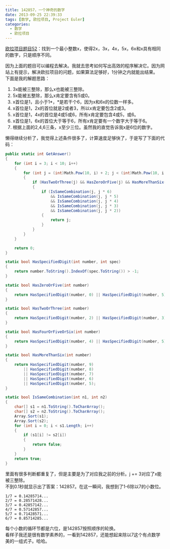 ```yaml
---
title: 142857，一个神奇的数字
date: 2013-09-25 22:39:33
tags: [数学, 欧拉项目, Project Euler]
categories: 
  - 数学
  - 欧拉项目
---
```

[欧拉项目题目52](https://projecteuler.net/problem=52 "Problem 52 - Project Euler")：找到一个最小整数x，使得2x，3x，4x，5x，6x和x具有相同的数字，只是顺序不同。

因为上面的题目可以编程去解决。我就去思考如何写出高效的程序解决它。因为网站上有提示，解决欧拉项目的问题，如果算法足够好，1分钟之内就能出结果。  
下面是我的解题思路：  
1. 3x能被三整除，那么x也能被三整除。
2. 5x能被五整除，那么x肯定要含有5或0。
3. x首位是1，且小于1*，*是若干个6，因为x和6x的位数一样多。
4. x首位是1，2x的首位就是2或者3，所以x肯定要包含2或3。
5. x首位是1，4x的首位是4或5或6，所有x肯定要包含4或5，或6。
6. x首位是1，6x的首位大于等于6，所有x肯定要有一个数字大于等于6。
7. 根据上面的2,4,6三条，x至少三位。虽然我的直觉告诉我x是6位的数字。
<!-- more -->
懒得继续分析了，我觉得上述条件很多了，计算速度足够快了，于是写了下面的代码：
``` csharp
public static int GetAnswer()
{
    for (int i = 3; i < 10; i++)
    {
        for (int j = (int)Math.Pow(10, i) + 2; j < (int)Math.Pow(10, i + 1) / 6; j += 3)
        {
            if (HasTwoOrThree(j) && HasZeroOrFive(j) && HasMoreThanSix(j) && HasFourOrFiveOrSix(j))
            {
                if (IsSameCombination(j, j * 6)
                    && IsSameCombination(j, j * 5)
                    && IsSameCombination(j, j * 4)
                    && IsSameCombination(j, j * 3)
                    && IsSameCombination(j, j * 2))
                {
                    return j;
                }
            }
        }
    }

    return 0;
}

static bool HasSpecifiedDigit(int number, int spec)
{
    return number.ToString().IndexOf(spec.ToString()) > -1;
}

static bool HasZeroOrFive(int number)
{
    return HasSpecifiedDigit(number, 0) || HasSpecifiedDigit(number, 5);
}

static bool HasTwoOrThree(int number)
{
    return HasSpecifiedDigit(number, 2) || HasSpecifiedDigit(number, 3);
}

static bool HasFourOrFiveOrSix(int number)
{
    return HasSpecifiedDigit(number, 4) || HasSpecifiedDigit(number, 5) || HasSpecifiedDigit(number, 6);
}

static bool HasMoreThanSix(int number)
{
    return HasSpecifiedDigit(number, 9) 
        || HasSpecifiedDigit(number, 8) 
        || HasSpecifiedDigit(number, 7) 
        || HasSpecifiedDigit(number, 6) 
        || HasSpecifiedDigit(number, 5);
}

static bool IsSameCombination(int n1, int n2)
{
    char[] s1 = n1.ToString().ToCharArray();
    char[] s2 = n2.ToString().ToCharArray();
    Array.Sort(s1);
    Array.Sort(s2);
    for (int i = 0; i < s1.Length; i++)
    {
        if (s1[i] != s2[i])
        {
            return false;
        }
    }
    return true;
}
```

里面有很多判断都重复了，但是主要是为了对应我之前的分析。j += 3对应了x能被三整除。  
不到0.1秒就显示出了答案：142857。在这一瞬间，我想到了1-6除以7的小数位。  
```
1/7 = 0.14285714...  
2/7 = 0.28571428...  
3/7 = 0.42857142...  
4/7 = 0.57142857...  
5/7 = 0.71428571...  
6/7 = 0.85714285...  
```
每个小数的循环节都是六位，是142857按照顺序的轮换。  
看样子我还是很有数学素养的，一看到142857，还能想起来除以7这个有点数学美的一组式子。哈哈。